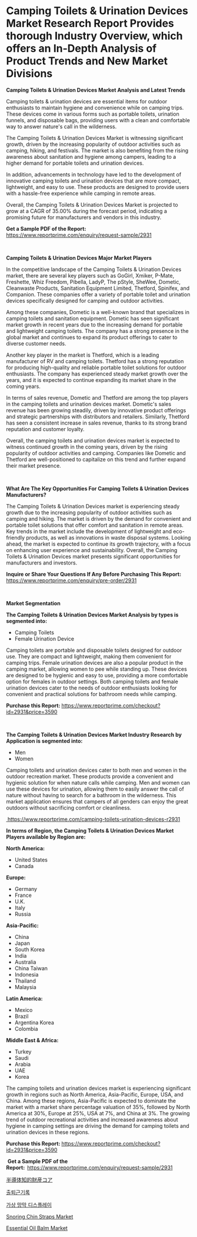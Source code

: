 <p><h1>Camping Toilets & Urination Devices Market Research Report Provides thorough Industry Overview, which offers an In-Depth Analysis of Product Trends and New Market Divisions</h1></p><p><strong>Camping Toilets & Urination Devices Market Analysis and Latest Trends</strong></p>
<p><p>Camping toilets & urination devices are essential items for outdoor enthusiasts to maintain hygiene and convenience while on camping trips. These devices come in various forms such as portable toilets, urination funnels, and disposable bags, providing users with a clean and comfortable way to answer nature's call in the wilderness.</p><p>The Camping Toilets & Urination Devices Market is witnessing significant growth, driven by the increasing popularity of outdoor activities such as camping, hiking, and festivals. The market is also benefiting from the rising awareness about sanitation and hygiene among campers, leading to a higher demand for portable toilets and urination devices.</p><p>In addition, advancements in technology have led to the development of innovative camping toilets and urination devices that are more compact, lightweight, and easy to use. These products are designed to provide users with a hassle-free experience while camping in remote areas.</p><p>Overall, the Camping Toilets & Urination Devices Market is projected to grow at a CAGR of 35.00% during the forecast period, indicating a promising future for manufacturers and vendors in this industry.</p></p>
<p><strong>Get a Sample PDF of the Report:&nbsp;</strong> <a href="https://www.reportprime.com/enquiry/request-sample/2931">https://www.reportprime.com/enquiry/request-sample/2931</a></p>
<p>&nbsp;</p>
<p><strong>Camping Toilets & Urination Devices Major Market Players</strong></p>
<p><p>In the competitive landscape of the Camping Toilets & Urination Devices market, there are several key players such as GoGirl, Xmiker, P-Mate, Freshette, Whiz Freedom, Pibella, LadyP, The pStyle, SheWee, Dometic, Cleanwaste Products, Sanitation Equipment Limited, Thetford, Spinifex, and Companion. These companies offer a variety of portable toilet and urination devices specifically designed for camping and outdoor activities.</p><p>Among these companies, Dometic is a well-known brand that specializes in camping toilets and sanitation equipment. Dometic has seen significant market growth in recent years due to the increasing demand for portable and lightweight camping toilets. The company has a strong presence in the global market and continues to expand its product offerings to cater to diverse customer needs.</p><p>Another key player in the market is Thetford, which is a leading manufacturer of RV and camping toilets. Thetford has a strong reputation for producing high-quality and reliable portable toilet solutions for outdoor enthusiasts. The company has experienced steady market growth over the years, and it is expected to continue expanding its market share in the coming years.</p><p>In terms of sales revenue, Dometic and Thetford are among the top players in the camping toilets and urination devices market. Dometic's sales revenue has been growing steadily, driven by innovative product offerings and strategic partnerships with distributors and retailers. Similarly, Thetford has seen a consistent increase in sales revenue, thanks to its strong brand reputation and customer loyalty.</p><p>Overall, the camping toilets and urination devices market is expected to witness continued growth in the coming years, driven by the rising popularity of outdoor activities and camping. Companies like Dometic and Thetford are well-positioned to capitalize on this trend and further expand their market presence.</p></p>
<p>&nbsp;</p>
<p><strong>What Are The Key Opportunities For Camping Toilets & Urination Devices Manufacturers?</strong></p>
<p><p>The Camping Toilets & Urination Devices market is experiencing steady growth due to the increasing popularity of outdoor activities such as camping and hiking. The market is driven by the demand for convenient and portable toilet solutions that offer comfort and sanitation in remote areas. Key trends in the market include the development of lightweight and eco-friendly products, as well as innovations in waste disposal systems. Looking ahead, the market is expected to continue its growth trajectory, with a focus on enhancing user experience and sustainability. Overall, the Camping Toilets & Urination Devices market presents significant opportunities for manufacturers and investors.</p></p>
<p><strong>Inquire or Share Your Questions If Any Before Purchasing This Report:</strong> <a href="https://www.reportprime.com/enquiry/pre-order/2931">https://www.reportprime.com/enquiry/pre-order/2931</a></p>
<p>&nbsp;</p>
<p><strong>Market Segmentation</strong></p>
<p><strong>The Camping Toilets & Urination Devices Market Analysis by types is segmented into:</strong></p>
<p><ul><li>Camping Toilets</li><li>Female Urination Device</li></ul></p>
<p><p>Camping toilets are portable and disposable toilets designed for outdoor use. They are compact and lightweight, making them convenient for camping trips. Female urination devices are also a popular product in the camping market, allowing women to pee while standing up. These devices are designed to be hygienic and easy to use, providing a more comfortable option for females in outdoor settings. Both camping toilets and female urination devices cater to the needs of outdoor enthusiasts looking for convenient and practical solutions for bathroom needs while camping.</p></p>
<p><strong>Purchase this Report:&nbsp;</strong><a href="https://www.reportprime.com/checkout?id=2931&price=3590">https://www.reportprime.com/checkout?id=2931&price=3590</a></p>
<p>&nbsp;</p>
<p><strong>The Camping Toilets & Urination Devices Market Industry Research by Application is segmented into:</strong></p>
<p><ul><li>Men</li><li>Women</li></ul></p>
<p><p>Camping toilets and urination devices cater to both men and women in the outdoor recreation market. These products provide a convenient and hygienic solution for when nature calls while camping. Men and women can use these devices for urination, allowing them to easily answer the call of nature without having to search for a bathroom in the wilderness. This market application ensures that campers of all genders can enjoy the great outdoors without sacrificing comfort or cleanliness.</p></p>
<p><a href="https://www.reportprime.com/camping-toilets-urination-devices-r2931">&nbsp;https://www.reportprime.com/camping-toilets-urination-devices-r2931</a></p>
<p><strong>In terms of Region, the Camping Toilets & Urination Devices Market Players available by Region are:</strong></p>
<p>
    <p> <strong> North America: </strong>
        <ul>
            <li>United States</li>
            <li>Canada</li>
        </ul>
        </p> 
    <p> <strong> Europe: </strong>
        <ul>
            <li>Germany</li>
            <li>France</li>
            <li>U.K.</li>
            <li>Italy</li>
            <li>Russia</li>
        </ul>
        </p> 
    <p> <strong> Asia-Pacific: </strong>
        <ul>
            <li>China</li>
            <li>Japan</li>
            <li>South Korea</li>
            <li>India</li>
            <li>Australia</li>
            <li>China Taiwan</li>
            <li>Indonesia</li>
            <li>Thailand</li>
            <li>Malaysia</li>
        </ul>
        </p> 
    <p> <strong> Latin America: </strong>
        <ul>
            <li>Mexico</li>
            <li>Brazil</li>
            <li>Argentina Korea</li>
            <li>Colombia</li>
        </ul>
        </p> 
    <p> <strong> Middle East & Africa: </strong>
        <ul>
            <li>Turkey</li>
            <li>Saudi</li>
            <li>Arabia</li>
            <li>UAE</li>
            <li>Korea</li>
        </ul>
    </p>
    </p>
<p><p>The camping toilets and urination devices market is experiencing significant growth in regions such as North America, Asia-Pacific, Europe, USA, and China. Among these regions, Asia-Pacific is expected to dominate the market with a market share percentage valuation of 35%, followed by North America at 30%, Europe at 25%, USA at 7%, and China at 3%. The growing trend of outdoor recreational activities and increased awareness about hygiene in camping settings are driving the demand for camping toilets and urination devices in these regions.</p></p>
<p><strong>Purchase this Report: </strong><a href="https://www.reportprime.com/checkout?id=2931&price=3590">https://www.reportprime.com/checkout?id=2931&price=3590</a></p>
<p>&nbsp;<strong>Get a Sample PDF of the Report:&nbsp;&nbsp;</strong><a href="https://www.reportprime.com/enquiry/request-sample/2931">https://www.reportprime.com/enquiry/request-sample/2931</a></p>
<p><strong></strong></p>
<p><p><a href="https://github.com/kegley4963/Market-Research-Report-List-1/blob/main/493128070604.md">半導体知的財産コア</a></p><p><a href="https://github.com/WilburKihn5676/Market-Research-Report-List-1/blob/main/932623768162.md">출퇴근기록</a></p><p><a href="https://medium.com/@tomienow676/%EA%B0%80%EC%83%81-%EB%A7%9D%EB%A7%89-%EB%94%94%EC%8A%A4%ED%94%8C%EB%A0%88%EC%9D%B4-%EC%8B%9C%EC%9E%A5-%EB%8F%99%ED%96%A5-%EB%B0%8F-%EC%8B%9C%EC%9E%A5-%EB%B6%84%EC%84%9D%EC%9D%80-2024%EB%85%84%EB%B6%80%ED%84%B0-2031%EB%85%84%EA%B9%8C%EC%A7%80-%EC%98%88%EC%B8%A1%EB%90%A9%EB%8B%88%EB%8B%A4-4c4721a3c770">가상 망막 디스플레이</a></p><p><a href="https://github.com/Sarissaschmalingtr6fz2739/Market-Research-Report-List-2/blob/main/snoring-chin-straps-market.md">Snoring Chin Straps Market</a></p><p><a href="https://issuu.com/reportprime-2/docs/essential-oil-balm-market-size-2030.pptx">Essential Oil Balm Market</a></p></p>